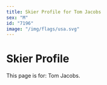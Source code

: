 ```yaml
---
title: Skier Profile for Tom Jacobs
sex: "M"
id: "7196"
image: "/img/flags/usa.svg" 
---
```


# Skier Profile

This page is for: Tom Jacobs.
    